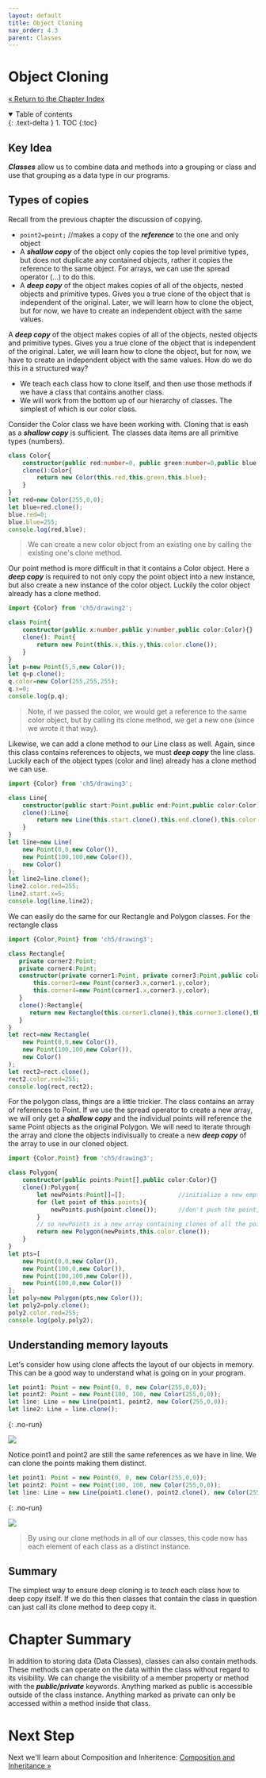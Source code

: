 ```yaml
---
layout: default
title: Object Cloning
nav_order: 4.3
parent: Classes
---
```


# Object Cloning
[&laquo; Return to the Chapter Index](index.md)

<details open markdown="block">
  <summary>
    Table of contents
  </summary>
  {: .text-delta }
1. TOC
{:toc}
</details>

## Key Idea
***Classes*** allow us to combine data and methods into a grouping or class and use that grouping as a data type in our programs. 
## Types of copies
Recall from the previous chapter the discussion of copying.
* `point2=point;` //makes a copy of the ***reference*** to the one and only object
* A ***shallow copy*** of the object only copies the top level primitive types, but does not duplicate any contained objects, rather it copies the reference to the same object.  For arrays, we can use the spread operator (…) to do this.
* A ***deep copy*** of the object makes copies of all of the objects, nested objects and primitive types.  Gives you a true clone of the object that is independent of the original.  Later, we will learn how to clone the object, but for now, we have to create an independent object with the same values.

A ***deep copy*** of the object makes copies of all of the objects, nested objects and primitive types.  Gives you a true clone of the object that is independent of the original.  Later, we will learn how to clone the object, but for now, we have to create an independent object with the same values.
How do we do this in a structured way?
* We teach each class how to clone itself, and then use those methods if we have a class that contains another class. 
* We will work from the bottom up of our hierarchy of classes.  The simplest of which is our color class.

Consider the Color class we have been working with.  Cloning that is eash as a ***shallow copy*** is sufficient.  The classes data items are all primitive types (numbers).

```typescript
class Color{
	constructor(public red:number=0, public green:number=0,public blue:number=0){ }
	clone():Color{
		return new Color(this.red,this.green,this.blue);
	}
}
let red=new Color(255,0,0);
let blue=red.clone();
blue.red=0;
blue.blue=255;
console.log(red,blue);
```

> We can create a new color object from an existing one by calling the existing one's clone method.

Our point method is more difficult in that it contains a Color object.  Here a ***deep copy*** is required to not only copy the point object into a new instance, but also create a new instance of the color object.  Luckily the color object already has a clone method.
```typescript
import {Color} from 'ch5/drawing2';

class Point{
	constructor(public x:number,public y:number,public color:Color){}
	clone(): Point{
		return new Point(this.x,this.y,this.color.clone());
	}
}
let p=new Point(5,5,new Color());
let q=p.clone();
q.color=new Color(255,255,255);
q.x=0;
console.log(p,q);
```


> Note, if we passed the color, we would get a reference to the same color object, but by calling its clone method, we get a new one (since we wrote it that way).

Likewise, we can add a clone method to our Line class as well.  Again, since this class contains references to objects, we must ***deep copy*** the line class.  Luckily each of the object types (color and line) already has a clone method we can use.

```typescript
import {Color} from 'ch5/drawing3';

class Line{
	constructor(public start:Point,public end:Point,public color:Color){}
	clone():Line{
		return new Line(this.start.clone(),this.end.clone(),this.color.clone());
	}
}
let line=new Line(
	new Point(0,0,new Color()),
	new Point(100,100,new Color()),
	new Color()
);
let line2=line.clone();
line2.color.red=255;
line2.start.x=5;
console.log(line,line2);

```

We can easily do the same for our Rectangle and Polygon classes.  For the rectangle class

```typescript
import {Color,Point} from 'ch5/drawing3';

class Rectangle{
   private corner2:Point;
   private corner4:Point;
   constructor(private corner1:Point, private corner3:Point,public color:Color){ 
	   this.corner2=new Point(corner3.x,corner1.y,color);
	   this.corner4=new Point(corner1.x,corner3.y,color);
   }
   clone():Rectangle{
	  return new Rectangle(this.corner1.clone(),this.corner3.clone(),this.color.clone());
   }
}
let rect=new Rectangle(
	new Point(0,0,new Color()),
	new Point(100,100,new Color()),
	new Color()
);
let rect2=rect.clone();
rect2.color.red=255;
console.log(rect,rect2);
```

For the polygon class, things are a little trickier.  The class contains an array of references to Point.  If we use the spread operator to create a new array, we will only get a ***shallow copy*** and the individual points will reference the same Point objects as the original Polygon.  We will need to iterate through the array and clone the objects indivisually to create a new ***deep copy*** of the array to use in our cloned object.

```typescript
import {Color,Point} from 'ch5/drawing3';

class Polygon{
	constructor(public points:Point[],public color:Color){}
	clone():Polygon{
		let newPoints:Point[]=[];				//initialize a new empty array.
		for (let point of this.points){
			newPoints.push(point.clone());		//don't push the point, push a clone of it.
		}
		// so newPoints is a new array containing clones of all the points in this polygon.  We can pass it directly since it is completely new.
	 	return new Polygon(newPoints,this.color.clone());
	}
}
let pts=[
	new Point(0,0,new Color()),
	new Point(100,0,new Color()),
	new Point(100,100,new Color()),
	new Point(100,0,new Color())
];
let poly=new Polygon(pts,new Color());
let poly2=poly.clone();
poly2.color.red=255;
console.log(poly,poly2);
```


## Understanding memory layouts
Let's consider how using clone affects the layout of our objects in memory.  This can be a good way to understand what is going on in your program.

```typescript
let point1: Point = new Point(0, 0, new Color(255,0,0));
let point2: Point = new Point(100, 100, new Color(255,0,0));
let line: Line = new Line(point1, point2, new Color(255,0,0));
let line2: Line = line.clone();
```
{: .no-run}

![](../../assets/images/clonemem_1_v2.png)

Notice point1 and point2 are still the same references as we have in line.  We can clone the points making them distinct.

```typescript
let point1: Point = new Point(0, 0, new Color(255,0,0));
let point2: Point = new Point(100, 100, new Color(255,0,0));
let line: Line = new Line(point1.clone(), point2.clone(), new Color(255,0,0));
```
{: .no-run}

![](../../assets/images/clonemem_2_v2.png)

> By using our clone methods in all of our classes, this code now has each element of each class as a distinct instance.  

## Summary
The simplest way to ensure deep cloning is to *teach* each class how to deep copy itself.  If we do this then classes that contain the class in question can just call its clone method to deep copy it.

# Chapter Summary
In addition to storing data (Data Classes), classes can also contain methods.  These methods can operate on the data within the class without regard to its visibility.  We can change the visibility of a member property or method with the ***public/private*** keywords.  Anything marked as public is accessible outside of the class instance.  Anything marked as private can only be accessed within a method inside that class.

# Next Step

Next we'll learn about Composition and Inheritence: [Composition and Inheritance &raquo;](../5-composition-inheritance/index.md)